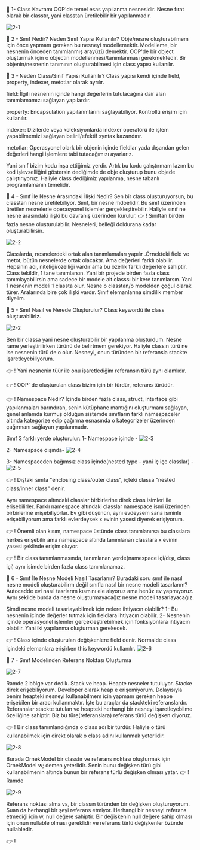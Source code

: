 👋 1- Class Kavramı
OOP'de temel esas yapılanma nesnesidir. Nesne fırat olarak bir classtır, yani classtan üretilebilir bir yapılanmadır.

![2-1](https://github.com/user-attachments/assets/e8e9c931-314b-4f16-b5da-0e7e71494815)


👋 2 - Sınıf Nedir? Neden Sınıf Yapısı Kullanılır? 
Obje/nesne oluşturabilmem için önce yapmam gereken bu nesneyi modellemektir. Modelleme, bir nesnenin önceden tanımlanmış arayüzü demektir.
OOP'de bir object oluşturmak için o objectin modellenmesi/tanımlanması gerekmektedir. Bir objenin/nesnenin tanımının oluşturabilmesi için class yapısı kullanılır.

👋 3 - Neden Class/Sınıf Yapısı Kullanılır? 
Class yapısı kendi içinde field, property, indexer, metotlar olarak ayrılır. 

field: İlgili nesnenin içinde hangi değerlerin tutulacağına dair alan tanımlamamızı sağlayan yapılardır. 

property: Encapsulation yapılanmlarını sağlayabiliyor. Kontrollü erişim için kullanılır.

indexer: Dizilerde veya koleksiyonlarda indexer operatörü ile işlem yapabilmemizi sağlayan belirli/efektif syntax kazandırır. 

metotlar: Operasyonel olark bir objenin içinde fieldlar yada dışarıdan gelen değerleri hangi işlemlere tabi tutacağımızı ayarlarız.

Yani sınıf bizim kodu inşa ettiğimiz yerdir. Artık bu kodu çalıştırmam lazım bu kod işlevselliğini göstersin dediğimde de obje oluşturup bunu objede çalıştırıyoruz. Haliyle class dediğimiz yapılanma, nesne tabanlı programlamanın temelidir. 

👋 4 - Sınıf İle Nesne Arasındaki İlişki Nedir? 
Sen bir class oluşturuyorsun, bu classtan nesne üretilebiliyor. Sınıf, bir nesne mdoelidir. Bu sınıf üzerinden üretilen nesnelerle operasyonel işlemler gerçekleştirebilir. Haliyle sınıf ne nesne arasındaki ilişki bu davranış üzerinden kurulur. 
👉 ! Sınıftan birden fazla nesne oluşturulabilir. Nesneleri, belleği doldurana kadar oluşturabilirsin. 

![2-2](https://github.com/user-attachments/assets/2675ca05-a560-47b5-93e6-432decb6eca5)


Classlarda, nesnelerdeki ortak alan tanımlamaları yapılır .Örnekteki field ve metot, bütün nesnelerde ortak olacaktır. Ama değerleri farklı olabilir. Hepsinin adı, niteliği/özelliği vardır ama bu özellik farklı değerlere sahiptir. Class tekildir, 1 tane tanımlarsın. Yani bir projede birden fazla class tanımlayabilirsin ama sadece bir modele ait classsı bir kere tanımlarsın. Yani 1 nesnenin modeli 1 classta olur. Nesne o classtan/o modelden çoğul olarak türer. Aralarında bire çok ilişki vardır. 
Sınıf elemanlarına şimdilik member diyelim. 

👋 5 - Sınıf Nasıl ve Nerede Oluşturulur? 
Class keywordü ile class oluşturabiliriz. 

![2-2](https://github.com/user-attachments/assets/58cb3c1f-58b8-45bc-9d90-215b5cd00092)

Ben bir classa yani nesne oluşturabilir bir yapılanma oluşturdum. Nesne rame yerleştirilirken türünü de belirtmem gerekiyor. Haliyle classın türü ne ise nesnenin türü de o olur. Nesneyi, onun türünden  bir referansla stackte işaretleyebiliyorum. 

👉 ! Yani nesnenin tüür ile onu işaretlediğim referansın türü aynı olamlıdır. 

👉 ! OOP' de oluşturulan class bizim için bir türdür, referans türüdür. 

👉 ! Namespace Nedir? 
İçinde birden fazla class, struct, interface gibi yapılanmaları barındıran, senin kütüphane mantığını oluşturmanı sağlayan, genel anlamda kurmuş olduğun sistemde sınıfların farklı namespaceler altında kategorize edip çağırma esnasında o kategorizeler üzerinden çağırmanı sağlayan yapılanmadır. 

Sınıf 3 farklı yerde oluşturulur:
 1- Namespace içinde - ![2-3](https://github.com/user-attachments/assets/58fb13a5-2304-4682-88b3-7e3ab61af4c0)

 2- Namespace dışında- ![2-4](https://github.com/user-attachments/assets/405b1c32-0110-4443-93b9-77dc1c09767c)

 3- Namespaceden bağımsız class içinde(nested type - yani iç içe classlar) - ![2-5](https://github.com/user-attachments/assets/30199a03-4459-4716-92dd-52dff7984b32)

👉 ! Dıştaki sınıfa "enclosing class/outer class", içteki classa "nested class/inner class" denir.

Aynı namespace altındaki classlar birbirlerine direk class isimleri ile erişebilirler. Farklı namespace altındaki classlar namespace ismi üzerinden birbirlerine erişebiliyorlar. Ev gibi düşünün, aynı evdeysem sana isminle erişebiliyorum ama farklı evlerdeysek x evinin yasesi diyerek erişiyorum. 

👉 ! Önemli olan kısım, namespace üstünde class tanımlanırsa bu classlara herkes erişebilir ama namespace altında tanımlanan classlara x evinin yasesi şeklinde erişim oluyor. 

👉 ! Bir class tanımlanmasında, tanımlanan yerde(namespace içi/dışı, class içi) aynı isimde birden fazla class tanımlanamaz. 

👋 6 - Sınıf İle Nesne Modeli Nasıl Tasarlanır?
Buradaki soru sınıf ile nasıl nesne modeli oluşturabilirm değil sınıfla nasıl bir nesne modeli tasarlarım? Autocadde evi nasıl tasrlarım kısmını ele alıyoruz ama henüz ev yapmıyoruz. Aynı şekilde burda da nesne oluşturmayacağız nesne modeli tasarlayacağız. 
 
Şimdi nesne modeli tasarlayabilmek için nelere ihtiyacın olabilir?
 1- Bu nesnenin içinde değerler tutmak için fieldlara ihtiyacın olabilir.
 2- Nesnenin içinde operasyonel işlemler gerçekleştirebilmek için fonksiyonlara ihtiyacın olabilir.
Yani iki yapılanma oluşturman gerekecek. 

👉 ! Class içinde oluşturulan değişkenlere field denir. Normalde class içindeki elemanlara erişirken this keywordü kullanılır. ![2-6](https://github.com/user-attachments/assets/47a84109-cb1d-42db-92ae-daec0b016be4)


👋 7 - Sınıf Modelinden Referans Noktası Oluşturma

![2-7](https://github.com/user-attachments/assets/5a9f4a1a-569b-4081-82a4-bcbb68c20aa7)

Ramde 2 bölge var dedik. Stack ve heap. Heapte nesneler tutuluyor. Stacke direk erişebiliyorum. Developer olarak heap e erişemiyorum. Dolayısıyla benim heapteki nesneyi kullanabilmem için yapmam gereken heape erişebilen bir aracı kullanmaktır. İşte bu araçlar da stackteki referanslardır. Referanslar stackte tutulan ve heapteki herhangi bir nesneyi işaretleyebilme özelliğine sahiptir. Biz bu türe(referanslara) referans türlü değişken diyoruz. 

👉 ! Bir class tanımlandığında o class adı bir türdür. Haliyle o türü kullanabilmek için direkt olarak o class adını kullanmak yeterlidir. 

![2-8](https://github.com/user-attachments/assets/69ebfce4-2a83-490a-ac2a-6c3cef8f2245)

Burada OrnekModel bir classtır ve referans noktası oluşturmak için OrnekModel w; demen yeterlidir. Senin bunu değişken türü gibi kullanabilmenin altında bunun bir referans türlü değişken olması yatar. 
👉 ! Ramde 

![2-9](https://github.com/user-attachments/assets/0868c8f8-fd35-4a7f-a6b0-2a30c01fda79)

Referans noktası alma vs, bir classın türünden bir değişken oluşturuyorum. Şuan da herhangi bir şeyi referans etmiyor. Herhangi bir nesneyi referans etmediği için w, null değere sahiptir. Bir değişkenin null değere sahip olması için onun nullable olması gereklidir ve referans türlü değişkenler özünde nullabledir. 





















👉 !

